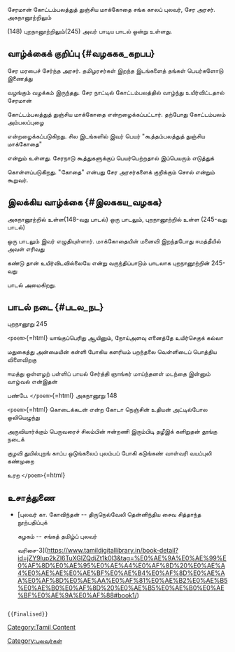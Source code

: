 சேரமான் கோட்டம்பலத்துத் துஞ்சிய மாக்கோதை சங்க காலப் புலவர், சேர அரசர். அகநானூற்றிலும்
(148) புறநானூற்றிலும்(245) அவர் பாடிய பாடல் ஒன்று உள்ளது.

## வாழ்க்கைக் குறிப்பு {#வழககக_கறபப}

சேர மரபைச் சேர்ந்த அரசர். தமிழரசர்கள் இறந்த இடங்களைத் தங்கள் பெயர்களோடு இணைத்து
வழங்கும் வழக்கம் இருந்தது. சேர நாட்டில் கோட்டம்பலத்தில் வாழ்ந்து உயிர்விட்டதால் சேரமான்
கோட்டம்பலத்துத் துஞ்சிய மாக்கோதை என்றழைக்கப்பட்டார். தற்போது கோட்டம்பலம் அம்பலப்புழை
என்றழைக்கப்படுகிறது. சில இடங்களில் இவர் பெயர் \"கூத்தம்பலத்துத் துஞ்சிய மாக்கோதை\"
என்றும் உள்ளது. சேரநாடு கூத்துகளுக்குப் பெயர்பெற்றதால் இப்பெயரும் எடுத்துக்
கொள்ளப்படுகிறது. \"கோதை\" என்பது சேர அரசர்களைக் குறிக்கும் சொல் என்றும் கூறுவர்.

## இலக்கிய வாழ்க்கை {#இலககய_வழகக}

அகநானூற்றில் உள்ள(148-வது பாடல்) ஒரு பாடலும், புறநானூற்றில் உள்ள (245-வது பாடல்)
ஒரு பாடலும் இவர் எழுதியுள்ளார். மாக்கோதையின் மனைவி இறந்தபோது ஈமத்தீயில் அவள் எரிவது
கண்டு தான் உயிர்விடவில்லையே என்று வருந்திப்பாடும் பாடலாக புறநானூற்றின் 245-வது
பாடல் அமைகிறது.

## பாடல் நடை {#படல_நட}

புறநானூறு 245

`<poem>`{=html} யாங்குப்பெரிது ஆயினும், நோய்அளவு எனைத்தே உயிர்செகுக் கல்லா
மதுகைத்து அன்மையின் கள்ளி போகிய களரியம் பறந்தலை வெள்ளிடைப் பொத்திய விளைவிறகு
ஈமத்து ஒள்ளழற் பள்ளிப் பாயல் சேர்த்தி ஞாங்கர் மாய்ந்தனள் மடந்தை இன்னும் வாழ்வல் என்இதன்
பண்பே. `</poem>`{=html} அகநானூறு 148

`<poem>`{=html} கொடைக்கடன் என்ற கோடா நெஞ்சின் உதியன் அட்டில்போல ஒலியெழுந்து
அருவியார்க்கும் பெருவரைச் சிலம்பின் ஈன்றணி இரும்பிடி தழீஇக் களிறுதன் தூங்கு நடைக்
குழவி துயில்புறங் காப்ப ஒடுங்கலைப் புலம்பப் போகி கடுங்கண் வாள்வரி வயப்புலி கண்முறை
உரற `</poem>`{=html}

## உசாத்துணை

-   [புலவர் கா. கோவிந்தன் -- திருநெல்வேலி தென்னிந்திய சைவ சித்தாந்த நூற்பதிப்புக்
    கழகம் -- சங்கத் தமிழ்ப் புலவர்
    வரிசை-3](https://www.tamildigitallibrary.in/book-detail?id=jZY9lup2kZl6TuXGlZQdjZt1k0l3&tag=%E0%AE%9A%E0%AE%99%E0%AF%8D%E0%AE%95%E0%AE%A4%E0%AF%8D%20%E0%AE%A4%E0%AE%AE%E0%AE%BF%E0%AE%B4%E0%AF%8D%E0%AE%AA%E0%AF%8D%E0%AE%AA%E0%AF%81%E0%AE%B2%E0%AE%B5%E0%AE%B0%E0%AF%8D%20%E0%AE%B5%E0%AE%B0%E0%AE%BF%E0%AE%9A%E0%AF%88#book1/)

```{=mediawiki}
{{Finalised}}
```
[Category:Tamil Content](Category:Tamil_Content "wikilink")
[Category:புலவர்கள்](Category:புலவர்கள் "wikilink")
